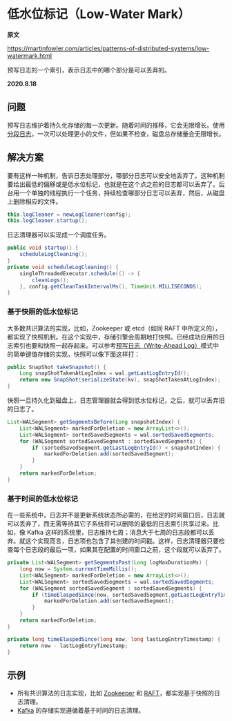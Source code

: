 # 低水位标记（Low-Water Mark）

**原文**

https://martinfowler.com/articles/patterns-of-distributed-systems/low-watermark.html

预写日志的一个索引，表示日志中的哪个部分是可以丢弃的。

**2020.8.18**

## 问题

预写日志维护着持久化存储的每一次更新。随着时间的推移，它会无限增长。使用[分段日志](segmented-log.md)，一次可以处理更小的文件，但如果不检查，磁盘总存储量会无限增长。

## 解决方案

要有这样一种机制，告诉日志处理部分，哪部分日志可以安全地丢弃了。这种机制要给出最低的偏移或是低水位标记，也就是在这个点之前的日志都可以丢弃了。后台用一个单独的线程执行一个任务，持续检查哪部分日志可以丢弃，然后，从磁盘上删除相应的文件。

```java
this.logCleaner = newLogCleaner(config);
this.logCleaner.startup();
```

日志清理器可以实现成一个调度任务。

```java
public void startup() {
    scheduleLogCleaning();
}
private void scheduleLogCleaning() {
    singleThreadedExecutor.schedule(() -> {
        cleanLogs();
    }, config.getCleanTaskIntervalMs(), TimeUnit.MILLISECONDS);
}
```

### 基于快照的低水位标记

大多数共识算法的实现，比如，Zookeeper 或 etcd（如同 RAFT 中所定义的），都实现了快照机制。在这个实现中，存储引擎会周期地打快照。已经成功应用的日志索引也要和快照一起存起来。可以参考[预写日志（Write-Ahead Log）](https://martinfowler.com/articles/patterns-of-distributed-systems/wal.html)模式中的简单键值存储的实现，快照可以像下面这样打：

```java
public SnapShot takeSnapshot() {
    Long snapShotTakenAtLogIndex = wal.getLastLogEntryId();
    return new SnapShot(serializeState(kv), snapShotTakenAtLogIndex);
}
```

快照一旦持久化到磁盘上，日志管理器就会得到低水位标记，之后，就可以丢弃旧的日志了。

```java
List<WALSegment> getSegmentsBefore(Long snapshotIndex) {
    List<WALSegment> markedForDeletion = new ArrayList<>();
    List<WALSegment> sortedSavedSegments = wal.sortedSavedSegments;
    for (WALSegment sortedSavedSegment : sortedSavedSegments) {
        if (sortedSavedSegment.getLastLogEntryId() < snapshotIndex) {
            markedForDeletion.add(sortedSavedSegment);
        }
    }
    return markedForDeletion;
}
```

### 基于时间的低水位标记

在一些系统中，日志并不是更新系统状态所必需的，在给定的时间窗口后，日志就可以丢弃了，而无需等待其它子系统将可以删除的最低的日志索引共享过来。比如，像 Kafka 这样的系统里，日志维持七周；消息大于七周的日志段都可以丢弃。就这个实现而言，日志项也包含了其创建的时间戳。这样，日志清理器只要检查每个日志段的最后一项，如果其在配置的时间窗口之前，这个段就可以丢弃了。

```java
private List<WALSegment> getSegmentsPast(Long logMaxDurationMs) {
    long now = System.currentTimeMillis();
    List<WALSegment> markedForDeletion = new ArrayList<>();
    List<WALSegment> sortedSavedSegments = wal.sortedSavedSegments;
    for (WALSegment sortedSavedSegment : sortedSavedSegments) {
        if (timeElaspedSince(now, sortedSavedSegment.getLastLogEntryTimestamp()) > logMaxDurationMs) {
            markedForDeletion.add(sortedSavedSegment);
        }
    }
    return markedForDeletion;
}

private long timeElaspedSince(long now, long lastLogEntryTimestamp) {
    return now - lastLogEntryTimestamp;
}
```

## 示例

* 所有共识算法的日志实现，比如 [Zookeeper](https://github.com/apache/zookeeper/blob/master/zookeeper-server/src/main/java/org/apache/zookeeper/server/persistence/FileTxnLog.java) 和 [RAFT](https://github.com/etcd-io/etcd/blob/master/wal/wal.go)，都实现基于快照的日志清理。
* [Kafka](https://github.com/axbaretto/kafka/blob/master/core/src/main/scala/kafka/log/Log.scala) 的存储实现遵循着基于时间的日志清理。
